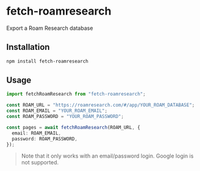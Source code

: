 # fetch-roamresearch

Export a Roam Research database

## Installation

```bash
npm install fetch-roamresearch
```

## Usage

```ts
import fetchRoamResearch from "fetch-roamresearch";

const ROAM_URL = "https://roamresearch.com/#/app/YOUR_ROAM_DATABASE";
const ROAM_EMAIL = "YOUR_ROAM_EMAIL";
const ROAM_PASSWORD = "YOUR_ROAM_PASSWORD";

const pages = await fetchRoamResearch(ROAM_URL, {
  email: ROAM_EMAIL,
  password: ROAM_PASSWORD,
});
```

> Note that it only works with an email/password login. Google login is not supported.
